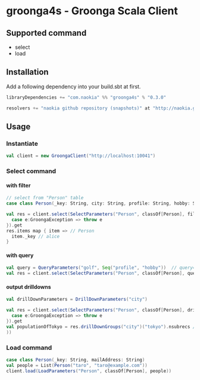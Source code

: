 # groonga4s - Groonga Scala Client

## Supported command

- select
- load

## Installation

Add a following dependency into your build.sbt at first.

``` scala
libraryDependencies += "com.naokia" %% "groonga4s" % "0.3.0"

resolvers += "naokia github repository (snapshots)" at "http://naokia.github.io/repositories/snapshots"
```

## Usage

### Instantiate

``` scala
val client = new GroongaClient("http://localhost:10041")
````

### Select command

#### with filter

``` scala
// select from "Person" table
case class Person(_key: String, city: String, profile: String, hobby: String)

val res = client.select(SelectParameters("Person", classOf[Person], filter = Some( """_key=="alice""""))).recover({
  case e:GroongaException => throw e
}).get
res.items map { item => // Person
  item._key // alice
}
```
#### with query

``` scala
val query = QueryParameters("golf", Seq("profile", "hobby"))  // query= golf , match_columns=profile,hobby
val res = client.select(SelectParameters("Person", classOf[Person], query = Some(query)))
```

#### output drilldowns

``` scala
val drillDownParameters = DrillDownParameters("city")

val res = client.select(SelectParameters("Person", classOf[Person], drillDowns = Seq(drillDownParameters))).recover({
  case e:GroongaException => throw e
}).get
val populationOfTokyo = res.drillDownGroups("city")("tokyo").nsubrecs // Some(13350000)
))
```

### Load command

``` scala
case class Person(_key: String, mailAddress: String)
val people = List(Person("taro", "taro@example.com"))
client.load(LoadParameters("Person", classOf[Person], people))
```
